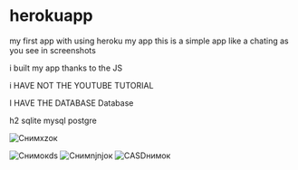 # herokuapp
my first app with using heroku my app this is a simple app like a chating as you see in screenshots 

i built my app thanks to the JS

i HAVE NOT THE YOUTUBE TUTORIAL 

I HAVE THE DATABASE 
Database 

h2 
sqlite 
mysql 
postgre 

![Снимxzок](https://user-images.githubusercontent.com/65685745/112307683-712daa80-8ccb-11eb-8610-fdf9fe976801.JPG)
[](url)

![Снимокds](https://user-images.githubusercontent.com/65685745/112307749-8571a780-8ccb-11eb-9061-0594bc823566.JPG)
[](url)            ![Снимnjnjок](https://user-images.githubusercontent.com/65685745/112307866-aafeb100-8ccb-11eb-8400-1c86ca3efef1.JPG)
[](url)
![СASDнимок](https://user-images.githubusercontent.com/65685745/112308854-cb7b3b00-8ccc-11eb-9658-db14a3cf1a05.JPG)
[](url)

